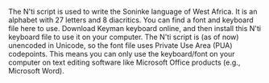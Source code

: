 The N'ti script is used to write the Soninke language of West Africa. It is an alphabet with 27 letters and 8 diacritics. You can find a font and keyboard file here to use. Download Keyman keyboard online, and then install this N'ti keyboard file to use it on your computer. The N'ti script is (as of now) unencoded in Unicode, so the font file uses Private Use Area (PUA) codepoints. This means you can only use the keyboard/font on your computer on text editing software like Microsoft Office products (e.g., Microsoft Word).
